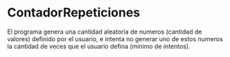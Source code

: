# ContadorRepeticiones

El programa genera una cantidad aleatoria de numeros (cantidad de valores) definido por el usuario, e intenta no generar uno de estos numeros la cantidad de veces que el usuario defina (minimo de intentos).
